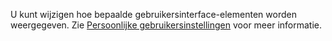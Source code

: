 U kunt wijzigen hoe bepaalde gebruikersinterface-elementen worden weergegeven. Zie [Persoonlijke gebruikersinstellingen](../ui-user-personalization.md) voor meer informatie.
